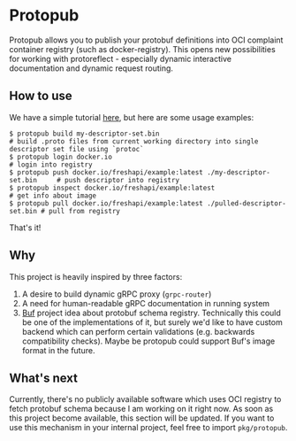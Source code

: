 # Protopub

Protopub allows you to publish your protobuf definitions into OCI complaint container registry
(such as docker-registry). This opens new possibilities for working with protoreflect - especially
dynamic interactive documentation and dynamic request routing.

## How to use

We have a simple tutorial [here](docs/tutorial.md), but here are some usage examples:

```bas
$ protopub build my-descriptor-set.bin                                        # build .proto files from current working directory into single descriptor set file using `protoc`
$ protopub login docker.io                                                    # login into registry
$ protopub push docker.io/freshapi/example:latest ./my-descriptor-set.bin     # push descriptor into registry
$ protopub inspect docker.io/freshapi/example:latest                          # get info about image
$ protopub pull docker.io/freshapi/example:latest ./pulled-descriptor-set.bin # pull from registry
```

That's it!

## Why

This project is heavily inspired by three factors:
1. A desire to build dynamic gRPC proxy (`grpc-router`)
2. A need for human-readable gRPC documentation in running system
3. [Buf](https://github.com/bufbuild/buf) project idea about protobuf schema registry. Technically this could be one of
the implementations of it, but surely we'd like to have custom backend which can perform certain validations
(e.g. backwards compatibility checks). Maybe be protopub could support Buf's image format in the future.

## What's next

Currently, there's no publicly available software which uses OCI registry to fetch protobuf schema because I am 
working on it right now. As soon as this project become available, this section will be updated. If you want
to use this mechanism in your internal project, feel free to import `pkg/protopub`.
